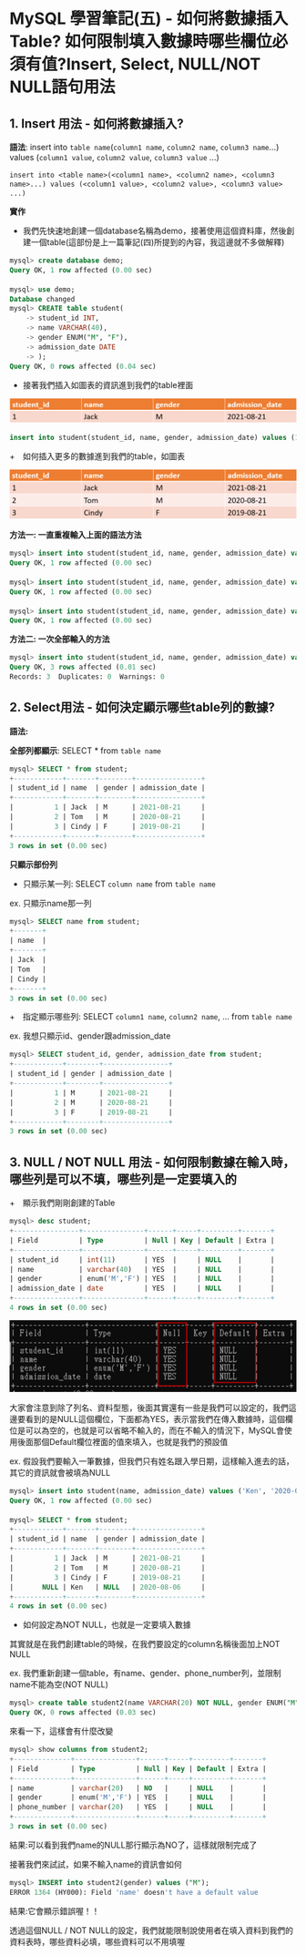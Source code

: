 # MySQL 學習筆記(五) - 如何將數據插入Table? 如何限制填入數據時哪些欄位必須有值?Insert, Select, NULL/NOT NULL語句用法







## 1. Insert 用法 - 如何將數據插入? 



**語法**: insert into `table name`(`column1 name`, `column2 name`, `column3 name`...) values (`column1 value`, `column2 value`, `column3 value` ...)

```
insert into <table name>(<column1 name>, <column2 name>, <column3 name>...) values (<column1 value>, <column2 value>, <column3 value> ...)
```



**實作**

+ 我們先快速地創建一個database名稱為demo，接著使用這個資料庫，然後創建一個table(這部份是上一篇筆記(四)所提到的內容，我這邊就不多做解釋)

```sql
mysql> create database demo;
Query OK, 1 row affected (0.00 sec)

mysql> use demo;
Database changed
mysql> CREATE table student(
    -> student_id INT,
    -> name VARCHAR(40),
    -> gender ENUM("M", "F"),
    -> admission_date DATE
    -> );
Query OK, 0 rows affected (0.04 sec)
```



+ 接著我們插入如圖表的資訊進到我們的table裡面

![image1](images\image1.png)

```sql
insert into student(student_id, name, gender, admission_date) values (1, "Jack", "M", "2021-08-21" );
```



+　如何插入更多的數據進到我們的table，如圖表

![image2](images\image2.png)



**方法一: 一直重複輸入上面的語法方法**

```sql
mysql> insert into student(student_id, name, gender, admission_date) values (1, "Jack", "M", "2021-08-21" );
Query OK, 1 row affected (0.00 sec)

mysql> insert into student(student_id, name, gender, admission_date) values (2, "Tom", "M", "2020-08-21" );
Query OK, 1 row affected (0.00 sec)

mysql> insert into student(student_id, name, gender, admission_date) values (3, "Cindy", "F", "2019-08-21" );
Query OK, 1 row affected (0.00 sec)
```



**方法二: 一次全部輸入的方法**

```sql
mysql> insert into student(student_id, name, gender, admission_date) values (1, "Jack", "M", "2021-08-21" ), (2, "Tom", "M", "2020-08-21" ), (3, "Cindy", "F", "2019-08-21" );
Query OK, 3 rows affected (0.01 sec)
Records: 3  Duplicates: 0  Warnings: 0
```







## 2. Select用法 - 如何決定顯示哪些table列的數據?



**語法:**

**全部列都顯示**: SELECT * from `table name`

```sql
mysql> SELECT * from student;
+------------+-------+--------+----------------+
| student_id | name  | gender | admission_date |
+------------+-------+--------+----------------+
|          1 | Jack  | M      | 2021-08-21     |
|          2 | Tom   | M      | 2020-08-21     |
|          3 | Cindy | F      | 2019-08-21     |
+------------+-------+--------+----------------+
3 rows in set (0.00 sec)
```





**只顯示部份列**

+ 只顯示某一列: SELECT `column name` from `table name`

ex. 只顯示name那一列

```sql
mysql> SELECT name from student;
+-------+
| name  |
+-------+
| Jack  |
| Tom   |
| Cindy |
+-------+
3 rows in set (0.00 sec)
```





+　指定顯示哪些列: SELECT `column1 name`, `column2 name`, ... from `table name`

ex. 我想只顯示id、gender跟admission_date

```sql
mysql> SELECT student_id, gender, admission_date from student;
+------------+--------+----------------+
| student_id | gender | admission_date |
+------------+--------+----------------+
|          1 | M      | 2021-08-21     |
|          2 | M      | 2020-08-21     |
|          3 | F      | 2019-08-21     |
+------------+--------+----------------+
3 rows in set (0.00 sec)
```





## 3. NULL / NOT NULL 用法 - 如何限制數據在輸入時，哪些列是可以不填，哪些列是一定要填入的



+　顯示我們剛剛創建的Table

```sql
mysql> desc student;
+----------------+---------------+------+-----+---------+-------+
| Field          | Type          | Null | Key | Default | Extra |
+----------------+---------------+------+-----+---------+-------+
| student_id     | int(11)       | YES  |     | NULL    |       |
| name           | varchar(40)   | YES  |     | NULL    |       |
| gender         | enum('M','F') | YES  |     | NULL    |       |
| admission_date | date          | YES  |     | NULL    |       |
+----------------+---------------+------+-----+---------+-------+
4 rows in set (0.00 sec)
```



![image3](images\image3.png)



大家會注意到除了列名、資料型態，後面其實還有一些是我們可以設定的，我們這邊要看到的是NULL這個欄位，下面都為YES，表示當我們在傳入數據時，這個欄位是可以為空的，也就是可以省略不輸入的，而在不輸入的情況下，MySQL會使用後面那個Default欄位裡面的值來填入，也就是我們的預設值



ex. 假設我們要輸入一筆數據，但我們只有姓名跟入學日期，這樣輸入進去的話，其它的資訊就會被填為NULL

```sql
mysql> insert into student(name, admission_date) values ('Ken', '2020-08-06');
Query OK, 1 row affected (0.00 sec)

mysql> SELECT * from student;
+------------+-------+--------+----------------+
| student_id | name  | gender | admission_date |
+------------+-------+--------+----------------+
|          1 | Jack  | M      | 2021-08-21     |
|          2 | Tom   | M      | 2020-08-21     |
|          3 | Cindy | F      | 2019-08-21     |
|       NULL | Ken   | NULL   | 2020-08-06     |
+------------+-------+--------+----------------+
4 rows in set (0.00 sec)
```







+ 如何設定為NOT NULL，也就是一定要填入數據

其實就是在我們創建table的時候，在我們要設定的column名稱後面加上NOT NULL

ex. 我們重新創建一個table，有name、gender、phone_number列，並限制name不能為空(NOT NULL)

```sql
mysql> create table student2(name VARCHAR(20) NOT NULL, gender ENUM("M","F"), phone_number VARCHAR(20));
Query OK, 0 rows affected (0.03 sec)
```

來看一下，這樣會有什麼改變

```sql
mysql> show columns from student2;
+--------------+---------------+------+-----+---------+-------+
| Field        | Type          | Null | Key | Default | Extra |
+--------------+---------------+------+-----+---------+-------+
| name         | varchar(20)   | NO   |     | NULL    |       |
| gender       | enum('M','F') | YES  |     | NULL    |       |
| phone_number | varchar(20)   | YES  |     | NULL    |       |
+--------------+---------------+------+-----+---------+-------+
3 rows in set (0.00 sec)
```

結果:可以看到我們name的NULL那行顯示為NO了，這樣就限制完成了

接著我們來試試，如果不輸入name的資訊會如何

```sql
mysql> INSERT into student2(gender) values ("M");
ERROR 1364 (HY000): Field 'name' doesn't have a default value
```

結果:它會顯示錯誤喔！！

透過這個NULL / NOT NULL的設定，我們就能限制說使用者在填入資料到我們的資料表時，哪些資料必填，哪些資料可以不用填喔







